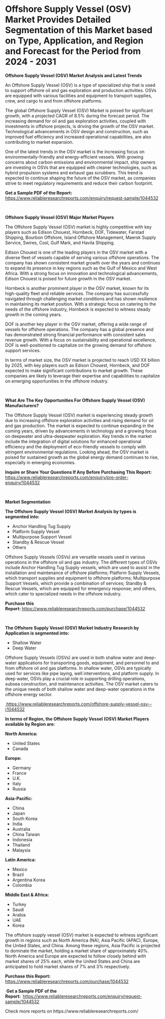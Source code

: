 <p><h1>Offshore Supply Vessel (OSV) Market Provides Detailed Segmentation of this Market based on Type, Application, and Region and Forecast for the Period from 2024 - 2031</h1></p><p><strong>Offshore Supply Vessel (OSV) Market Analysis and Latest Trends</strong></p>
<p><p>An Offshore Supply Vessel (OSV) is a type of specialized ship that is used to support offshore oil and gas exploration and production activities. OSVs are equipped with various facilities and equipment to transport supplies, crew, and cargo to and from offshore platforms.</p><p>The global Offshore Supply Vessel (OSV) Market is poised for significant growth, with a projected CAGR of 8.5% during the forecast period. The increasing demand for oil and gas exploration activities, coupled with investments in offshore projects, is driving the growth of the OSV market. Technological advancements in OSV design and construction, such as improved fuel efficiency and increased operational capabilities, are also contributing to market expansion.</p><p>One of the latest trends in the OSV market is the increasing focus on environmentally-friendly and energy-efficient vessels. With growing concerns about carbon emissions and environmental impact, ship owners are investing in OSVs that are equipped with cleaner technologies, such as hybrid propulsion systems and exhaust gas scrubbers. This trend is expected to continue shaping the future of the OSV market, as companies strive to meet regulatory requirements and reduce their carbon footprint.</p></p>
<p><strong>Get a Sample PDF of the Report:&nbsp;</strong> <a href="https://www.reliableresearchreports.com/enquiry/request-sample/1044532">https://www.reliableresearchreports.com/enquiry/request-sample/1044532</a></p>
<p>&nbsp;</p>
<p><strong>Offshore Supply Vessel (OSV) Major Market Players</strong></p>
<p><p>The Offshore Supply Vessel (OSV) market is highly competitive with key players such as Edison Chouest, Hornbeck, DOF, Tidewater, Farstad Shipping, Bourbon Offshore, Island Offshore Management, Maersk Supply Service, Swires, Cosl, Gulf Mark, and Havila Shipping.</p><p>Edison Chouest is one of the leading players in the OSV market with a diverse fleet of vessels capable of serving various offshore operations. The company has shown consistent market growth over the years and continues to expand its presence in key regions such as the Gulf of Mexico and West Africa. With a strong focus on innovation and technological advancements, Edison Chouest is poised for future growth in the OSV market.</p><p>Hornbeck is another prominent player in the OSV market, known for its high-quality fleet and reliable services. The company has successfully navigated through challenging market conditions and has shown resilience in maintaining its market position. With a strategic focus on catering to the needs of the offshore industry, Hornbeck is expected to witness steady growth in the coming years.</p><p>DOF is another key player in the OSV market, offering a wide range of vessels for offshore operations. The company has a global presence and has demonstrated strong financial performance with consistent sales revenue growth. With a focus on sustainability and operational excellence, DOF is well-positioned to capitalize on the growing demand for offshore support services.</p><p>In terms of market size, the OSV market is projected to reach USD XX billion by 2025, with key players such as Edison Chouest, Hornbeck, and DOF expected to make significant contributions to market growth. These companies are likely to leverage their expertise and capabilities to capitalize on emerging opportunities in the offshore industry.</p></p>
<p>&nbsp;</p>
<p><strong>What Are The Key Opportunities For Offshore Supply Vessel (OSV) Manufacturers?</strong></p>
<p><p>The Offshore Supply Vessel (OSV) market is experiencing steady growth due to increasing offshore exploration activities and rising demand for oil and gas production. The market is expected to continue expanding in the coming years, driven by advancements in technology and a growing focus on deepwater and ultra-deepwater exploration. Key trends in the market include the integration of digital solutions for enhanced operational efficiency and the deployment of eco-friendly vessels to comply with stringent environmental regulations. Looking ahead, the OSV market is poised for sustained growth as the global energy demand continues to rise, especially in emerging economies.</p></p>
<p><strong>Inquire or Share Your Questions If Any Before Purchasing This Report:</strong> <a href="https://www.reliableresearchreports.com/enquiry/pre-order-enquiry/1044532">https://www.reliableresearchreports.com/enquiry/pre-order-enquiry/1044532</a></p>
<p>&nbsp;</p>
<p><strong>Market Segmentation</strong></p>
<p><strong>The Offshore Supply Vessel (OSV) Market Analysis by types is segmented into:</strong></p>
<p><ul><li>Anchor Handling Tug Supply</li><li>Platform Supply Vessel</li><li>Multipurpose Support Vessel</li><li>Standby & Rescue Vessel</li><li>Others</li></ul></p>
<p><p>Offshore Supply Vessels (OSVs) are versatile vessels used in various operations in the offshore oil and gas industry. The different types of OSVs include Anchor Handling Tug Supply vessels, which are used to assist in the installation and maintenance of offshore platforms; Platform Supply Vessels, which transport supplies and equipment to offshore platforms; Multipurpose Support Vessels, which provide a combination of services; Standby & Rescue Vessels, which are equipped for emergency response; and others, which cater to specialized needs in the offshore industry.</p></p>
<p><strong>Purchase this Report:&nbsp;</strong><a href="https://www.reliableresearchreports.com/purchase/1044532">https://www.reliableresearchreports.com/purchase/1044532</a></p>
<p>&nbsp;</p>
<p><strong>The Offshore Supply Vessel (OSV) Market Industry Research by Application is segmented into:</strong></p>
<p><ul><li>Shallow Water</li><li>Deep Water</li></ul></p>
<p><p>Offshore Supply Vessels (OSVs) are used in both shallow water and deep-water applications for transporting goods, equipment, and personnel to and from offshore oil and gas platforms. In shallow water, OSVs are typically used for services like pipe laying, well interventions, and platform supply. In deep water, OSVs play a crucial role in supporting drilling operations, subsea construction, and maintenance activities. The OSV market caters to the unique needs of both shallow water and deep-water operations in the offshore energy sector.</p></p>
<p><a href="https://www.reliableresearchreports.com/offshore-supply-vessel-osv--r1044532">&nbsp;https://www.reliableresearchreports.com/offshore-supply-vessel-osv--r1044532</a></p>
<p><strong>In terms of Region, the Offshore Supply Vessel (OSV) Market Players available by Region are:</strong></p>
<p>
    <p> <strong> North America: </strong>
        <ul>
            <li>United States</li>
            <li>Canada</li>
        </ul>
        </p> 
    <p> <strong> Europe: </strong>
        <ul>
            <li>Germany</li>
            <li>France</li>
            <li>U.K.</li>
            <li>Italy</li>
            <li>Russia</li>
        </ul>
        </p> 
    <p> <strong> Asia-Pacific: </strong>
        <ul>
            <li>China</li>
            <li>Japan</li>
            <li>South Korea</li>
            <li>India</li>
            <li>Australia</li>
            <li>China Taiwan</li>
            <li>Indonesia</li>
            <li>Thailand</li>
            <li>Malaysia</li>
        </ul>
        </p> 
    <p> <strong> Latin America: </strong>
        <ul>
            <li>Mexico</li>
            <li>Brazil</li>
            <li>Argentina Korea</li>
            <li>Colombia</li>
        </ul>
        </p> 
    <p> <strong> Middle East & Africa: </strong>
        <ul>
            <li>Turkey</li>
            <li>Saudi</li>
            <li>Arabia</li>
            <li>UAE</li>
            <li>Korea</li>
        </ul>
    </p>
    </p>
<p><p>The offshore supply vessel (OSV) market is expected to witness significant growth in regions such as North America (NA), Asia Pacific (APAC), Europe, the United States, and China. Among these regions, Asia Pacific is projected to dominate the market, holding a market share of approximately 40%. North America and Europe are expected to follow closely behind with market shares of 25% each, while the United States and China are anticipated to hold market shares of 7% and 3% respectively.</p></p>
<p><strong>Purchase this Report: </strong><a href="https://www.reliableresearchreports.com/purchase/1044532">https://www.reliableresearchreports.com/purchase/1044532</a></p>
<p>&nbsp;<strong>Get a Sample PDF of the Report:&nbsp;&nbsp;</strong><a href="https://www.reliableresearchreports.com/enquiry/request-sample/1044532">https://www.reliableresearchreports.com/enquiry/request-sample/1044532</a></p>
<p><strong></strong></p>
<p>Check more reports on https://www.reliableresearchreports.com/</p>